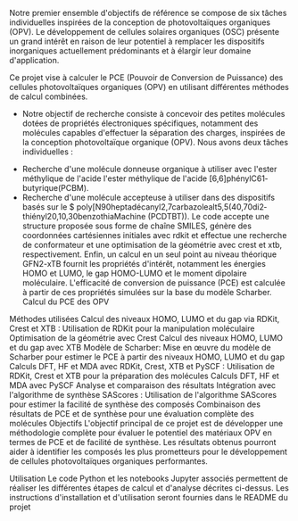 Notre premier ensemble d'objectifs de référence se compose de six tâches individuelles inspirées de la conception de photovoltaïques organiques (OPV). Le développement de cellules solaires organiques (OSC) présente un grand intérêt en raison de leur potentiel à remplacer les dispositifs inorganiques actuellement prédominants et à élargir leur domaine d'application.

Ce projet vise à calculer le PCE (Pouvoir de Conversion de Puissance) des cellules photovoltaïques organiques (OPV) en utilisant différentes méthodes de calcul combinées.

*  Notre objectif de recherche consiste à concevoir des petites molécules dotées de propriétés électroniques spécifiques, notamment des molécules capables d'effectuer la séparation des charges, inspirées de la conception photovoltaïque organique (OPV). Nous avons deux tâches individuelles :

- Recherche d'une molécule donneuse organique à utiliser avec l'ester méthylique de l'acide l'ester méthylique de
    l'acide [6,6]­phényl­C61­butyrique(PCBM).
- Recherche d'une molécule accepteuse à utiliser dans des dispositifs basés sur le $ poly[N­90­heptadécanyl­2,7­carbazole­alt­5,5­(40,70­di­2­thiényl­20,10,30­benzothiaMachine  (PCDTBT)).
Le code accepte une structure proposée sous forme de chaîne SMILES, génère des coordonnées cartésiennes initiales avec rdkit et effectue une recherche de conformateur et une optimisation de la géométrie avec crest et xtb, respectivement. Enfin, un calcul en un seul point au niveau théorique GFN2-xTB fournit les propriétés d'intérêt, notamment les énergies HOMO et LUMO, le gap HOMO-LUMO et le moment dipolaire moléculaire. L'efficacité de conversion de puissance (PCE) est calculée à partir de ces propriétés simulées sur la base du modèle Scharber.
Calcul du PCE des OPV


Méthodes utilisées
Calcul des niveaux HOMO, LUMO et du gap via RDKit, Crest et XTB :
Utilisation de RDKit pour la manipulation moléculaire
Optimisation de la géométrie avec Crest
Calcul des niveaux HOMO, LUMO et du gap avec XTB
Modèle de Scharber:
Mise en œuvre du modèle de Scharber pour estimer le PCE à partir des niveaux HOMO, LUMO et du gap
Calculs DFT, HF et MDA avec RDKit, Crest, XTB et PySCF :
Utilisation de RDKit, Crest et XTB pour la préparation des molécules
Calculs DFT, HF et MDA avec PySCF
Analyse et comparaison des résultats
Intégration avec l'algorithme de synthèse SAScores :
Utilisation de l'algorithme SAScores pour estimer la facilité de synthèse des composés
Combinaison des résultats de PCE et de synthèse pour une évaluation complète des molécules
Objectifs
L'objectif principal de ce projet est de développer une méthodologie complète pour évaluer le potentiel des matériaux OPV en termes de PCE et de facilité de synthèse. Les résultats obtenus pourront aider à identifier les composés les plus prometteurs pour le développement de cellules photovoltaïques organiques performantes.

Utilisation
Le code Python et les notebooks Jupyter associés permettent de réaliser les différentes étapes de calcul et d'analyse décrites ci-dessus. Les instructions d'installation et d'utilisation seront fournies dans le README du projet
